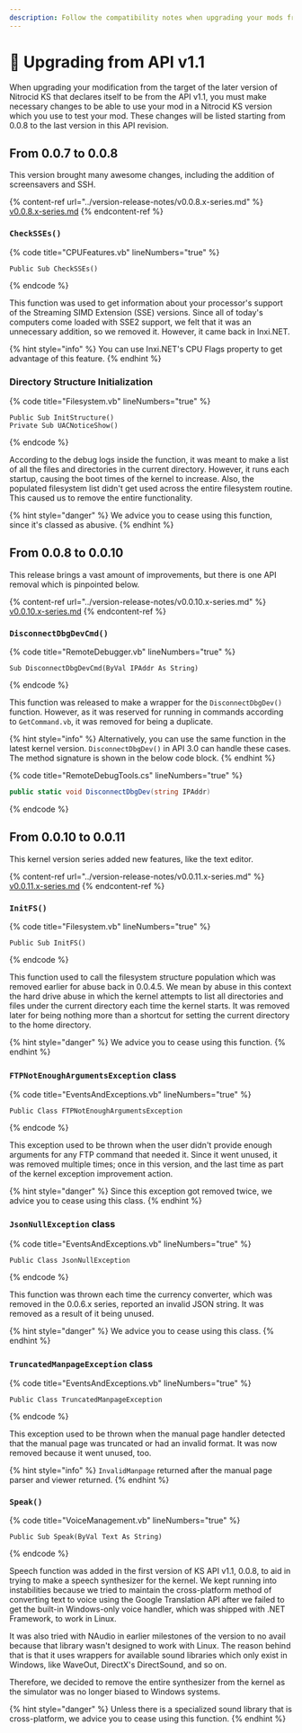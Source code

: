 ```yaml
---
description: Follow the compatibility notes when upgrading your mods from API v1.1
---
```


# 🔼 Upgrading from API v1.1

When upgrading your modification from the target of the later version of Nitrocid KS that declares itself to be from the API v1.1, you must make necessary changes to be able to use your mod in a Nitrocid KS version which you use to test your mod. These changes will be listed starting from 0.0.8 to the last version in this API revision.

## From 0.0.7 to 0.0.8

This version brought many awesome changes, including the addition of screensavers and SSH.

{% content-ref url="../version-release-notes/v0.0.8.x-series.md" %}
[v0.0.8.x-series.md](../version-release-notes/v0.0.8.x-series.md)
{% endcontent-ref %}

### **`CheckSSEs()`**

{% code title="CPUFeatures.vb" lineNumbers="true" %}
```visual-basic
Public Sub CheckSSEs()
```
{% endcode %}

This function was used to get information about your processor's support of the Streaming SIMD Extension (SSE) versions. Since all of today's computers come loaded with SSE2 support, we felt that it was an unnecessary addition, so we removed it. However, it came back in Inxi.NET.

{% hint style="info" %}
You can use Inxi.NET's CPU Flags property to get advantage of this feature.
{% endhint %}

### Directory Structure Initialization

{% code title="Filesystem.vb" lineNumbers="true" %}
```visual-basic
Public Sub InitStructure()
Private Sub UACNoticeShow()
```
{% endcode %}

According to the debug logs inside the function, it was meant to make a list of all the files and directories in the current directory. However, it runs each startup, causing the boot times of the kernel to increase. Also, the populated filesystem list didn't get used across the entire filesystem routine. This caused us to remove the entire functionality.

{% hint style="danger" %}
We advice you to cease using this function, since it's classed as abusive.
{% endhint %}

## From 0.0.8 to 0.0.10

This release brings a vast amount of improvements, but there is one API removal which is pinpointed below.

{% content-ref url="../version-release-notes/v0.0.10.x-series.md" %}
[v0.0.10.x-series.md](../version-release-notes/v0.0.10.x-series.md)
{% endcontent-ref %}

### `DisconnectDbgDevCmd()`

{% code title="RemoteDebugger.vb" lineNumbers="true" %}
```visual-basic
Sub DisconnectDbgDevCmd(ByVal IPAddr As String)
```
{% endcode %}

This function was released to make a wrapper for the `DisconnectDbgDev()` function. However, as it was reserved for running in commands according to `GetCommand.vb`, it was removed for being a duplicate.

{% hint style="info" %}
Alternatively, you can use the same function in the latest kernel version. `DisconnectDbgDev()` in API 3.0 can handle these cases. The method signature is shown in the below code block.
{% endhint %}

{% code title="RemoteDebugTools.cs" lineNumbers="true" %}
```csharp
public static void DisconnectDbgDev(string IPAddr)
```
{% endcode %}

## From 0.0.10 to 0.0.11

This kernel version series added new features, like the text editor.

{% content-ref url="../version-release-notes/v0.0.11.x-series.md" %}
[v0.0.11.x-series.md](../version-release-notes/v0.0.11.x-series.md)
{% endcontent-ref %}

### `InitFS()`

{% code title="Filesystem.vb" lineNumbers="true" %}
```visual-basic
Public Sub InitFS()
```
{% endcode %}

This function used to call the filesystem structure population which was removed earlier for abuse back in 0.0.4.5. We mean by abuse in this context the hard drive abuse in which the kernel attempts to list all directories and files under the current directory each time the kernel starts. It was removed later for being nothing more than a shortcut for setting the current directory to the home directory.

{% hint style="danger" %}
We advice you to cease using this function.
{% endhint %}

### `FTPNotEnoughArgumentsException` class

{% code title="EventsAndExceptions.vb" lineNumbers="true" %}
```visual-basic
Public Class FTPNotEnoughArgumentsException
```
{% endcode %}

This exception used to be thrown when the user didn't provide enough arguments for any FTP command that needed it. Since it went unused, it was removed multiple times; once in this version, and the last time as part of the kernel exception improvement action.

{% hint style="danger" %}
Since this exception got removed twice, we advice you to cease using this class.
{% endhint %}

### `JsonNullException` class

{% code title="EventsAndExceptions.vb" lineNumbers="true" %}
```visual-basic
Public Class JsonNullException
```
{% endcode %}

This function was thrown each time the currency converter, which was removed in the  0.0.6.x series, reported an invalid JSON string. It was removed as a result of it being unused.

{% hint style="danger" %}
We advice you to cease using this class.
{% endhint %}

### `TruncatedManpageException` class

{% code title="EventsAndExceptions.vb" lineNumbers="true" %}
```visual-basic
Public Class TruncatedManpageException
```
{% endcode %}

This exception used to be thrown when the manual page handler detected that the manual page was truncated or had an invalid format. It was now removed because it went unused, too.

{% hint style="info" %}
`InvalidManpage` returned after the manual page parser and viewer returned.
{% endhint %}

### `Speak()`

{% code title="VoiceManagement.vb" lineNumbers="true" %}
```visual-basic
Public Sub Speak(ByVal Text As String)
```
{% endcode %}

Speech function was added in the first version of KS API v1.1, 0.0.8, to aid in trying to make a speech synthesizer for the kernel. We kept running into instabilities because we tried to maintain the cross-platform method of converting text to voice using the Google Translation API after we failed to get the built-in Windows-only voice handler, which was shipped with .NET Framework, to work in Linux.

It was also tried with NAudio in earlier milestones of the version to no avail because that library wasn't designed to work with Linux. The reason behind that is that it uses wrappers for available sound libraries which only exist in Windows, like WaveOut, DirectX's DirectSound, and so on.

Therefore, we decided to remove the entire synthesizer from the kernel as the simulator was no longer biased to Windows systems.

{% hint style="danger" %}
Unless there is a specialized sound library that is cross-platform, we advice you to cease using this function.
{% endhint %}

